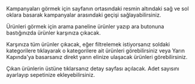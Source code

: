 Kampanyaları görmek için sayfanın ortasındaki resmin altındaki sağ ve sol oklara basarak kampanyalar arasındaki geçişi sağlayabilirsiniz.

Ürünleri görmek için arama paneline ürünler yazıp ara butonuna bastığınızda ürünler karşınıza çıkacak. 

Karşınıza tüm ürünler çıkacak, eğer filtrelemek istiyorsanız soldaki kategorilere tıklayarak o kategorilere ait ürünleri görebilirsiniz veya Yarın Kapında'ya basarsanız direkt yarın elinize ulaşacak ürünleri görebilirsiniz. 

Çıkan ürünlerin üstüne tıklarsanız detay sayfası açılacak. Adet sayısını ayarlayıp sepetinize ekleyebilirsiniz.
